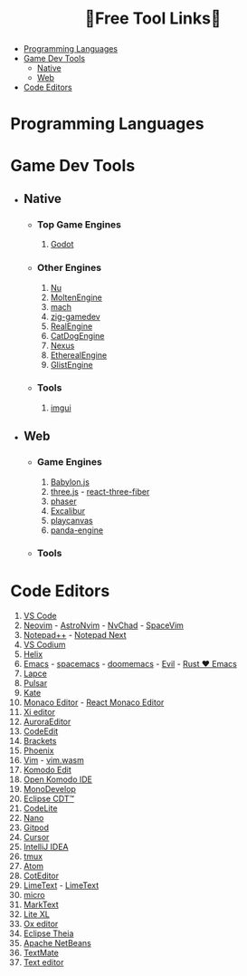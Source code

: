 # <p align="center">🔖Free Tool Links📝</p>

- [Programming Languages](#programming-languages)
- [Game Dev Tools](#game-dev-tools)
  - [Native](#native)
  - [Web](#web)
- [Code Editors](#code-editors)

# Programming Languages

# Game Dev Tools

- ## Native

  - ### Top Game Engines

    1. [Godot](https://github.com/godotengine/godot)

  - ### Other Engines

    1. [Nu](https://github.com/bryanedds/Nu)
    2. [MoltenEngine](https://github.com/Syncaidius/MoltenEngine)
    3. [mach](https://github.com/hexops/mach)
    4. [zig-gamedev](https://github.com/michal-z/zig-gamedev)
    5. [RealEngine](https://github.com/zhaijialong/RealEngine)
    6. [CatDogEngine](https://github.com/CatDogEngine/CatDogEngine)
    7. [Nexus](https://github.com/TheSpectreZ/Nexus)
    8. [EtherealEngine](https://github.com/volcoma/EtherealEngine)
    9. [GlistEngine](https://github.com/GlistEngine/GlistEngine)

  - ### Tools
    1. [imgui](https://github.com/ocornut/imgui)

- ## Web

  - ### Game Engines

    1. [Babylon.js](https://github.com/BabylonJS/Babylon.js)
    2. [three.js](https://github.com/mrdoob/three.js) - [react-three-fiber](https://github.com/pmndrs/react-three-fiber)
    3. [phaser](https://github.com/photonstorm/phaser)
    4. [Excalibur](https://github.com/excaliburjs/Excalibur)
    5. [playcanvas](https://github.com/playcanvas/engine)
    6. [panda-engine](https://github.com/ekelokorpi/panda-engine)

  - ### Tools

# Code Editors

1. [VS Code](https://github.com/microsoft/vscode)
2. [Neovim](https://github.com/neovim/neovim) - [AstroNvim](https://github.com/AstroNvim/AstroNvim) - [NvChad](https://github.com/NvChad/NvChad) - [SpaceVim](https://github.com/SpaceVim/SpaceVim)
3. [Notepad++](https://github.com/notepad-plus-plus/notepad-plus-plus) - [Notepad Next](https://github.com/dail8859/NotepadNext)
4. [VS Codium](https://github.com/VSCodium/vscodium)
5. [Helix](https://github.com/helix-editor/helix)
6. [Emacs](https://github.com/emacs-mirror/emacs) - [spacemacs](https://github.com/syl20bnr/spacemacs) - [doomemacs](https://github.com/doomemacs/doomemacs) - [Evil](https://github.com/emacs-evil/evil) - [Rust ❤️ Emacs](https://github.com/remacs/remacs)
7. [Lapce](https://github.com/lapce/lapce)
8. [Pulsar](https://github.com/pulsar-edit/pulsar)
9. [Kate](https://github.com/KDE/kate)
10. [Monaco Editor](https://github.com/microsoft/monaco-editor) - [React Monaco Editor](https://github.com/react-monaco-editor/react-monaco-editor)
11. [Xi editor](https://github.com/xi-editor/xi-editor)
12. [AuroraEditor](https://github.com/AuroraEditor/AuroraEditor)
13. [CodeEdit](https://github.com/CodeEditApp/CodeEdit)
14. [Brackets](https://github.com/brackets-cont/brackets)
15. [Phoenix](https://github.com/phcode-dev/phoenix)
16. [Vim](https://github.com/vim/vim) - [vim.wasm](https://github.com/rhysd/vim.wasm)
17. [Komodo Edit](https://github.com/Komodo/KomodoEdit)
18. [Open Komodo IDE](https://github.com/ActiveState/OpenKomodoIDE)
19. [MonoDevelop](https://github.com/mono/monodevelop)
20. [Eclipse CDT™](https://github.com/eclipse-cdt/cdt)
21. [CodeLite](https://github.com/eranif/codelite)
22. [Nano](https://github.com/madnight/nano)
23. [Gitpod](https://github.com/gitpod-io/gitpod)
24. [Cursor](https://github.com/getcursor/cursor)
25. [IntelliJ IDEA](https://github.com/JetBrains/intellij-community)
26. [tmux](https://github.com/tmux/tmux)
27. [Atom](https://github.com/atom/atom)
28. [CotEditor](https://github.com/coteditor/CotEditor)
29. [LimeText](https://github.com/limetext/lime) - [LimeText](https://github.com/limetext/backend)
30. [micro](https://github.com/zyedidia/micro)
31. [MarkText](https://github.com/marktext/marktext)
32. [Lite XL](https://github.com/lite-xl/lite-xl)
33. [Ox editor](https://github.com/curlpipe/ox)
34. [Eclipse Theia](https://github.com/eclipse-theia/theia)
35. [Apache NetBeans](https://github.com/apache/netbeans)
36. [TextMate](https://github.com/textmate/textmate)
37. [Text editor](https://github.com/JonSeijo/text-editor)
